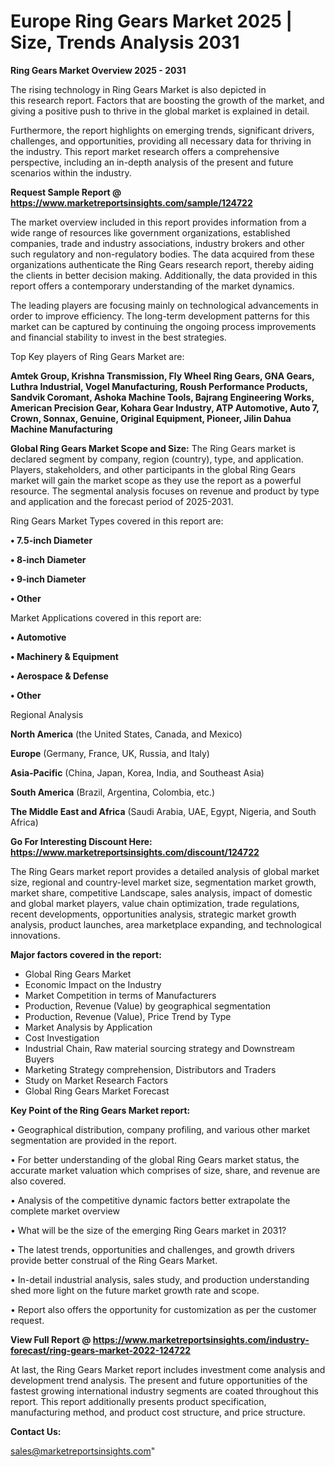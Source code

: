 # Europe Ring Gears Market 2025 | Size, Trends Analysis 2031

<Strong> Ring Gears Market Overview 2025 - 2031</strong>

The rising technology in Ring Gears Market is also depicted in this research report. Factors that are boosting the growth of the market, and giving a positive push to thrive in the global market is explained in detail.

Furthermore, the report highlights on emerging trends, significant drivers, challenges, and opportunities, providing all necessary data for thriving in the industry. This report market research offers a comprehensive perspective, including an in-depth analysis of the present and future scenarios within the industry.

<strong>Request Sample Report @ <a href=https://www.marketreportsinsights.com/sample/124722>https://www.marketreportsinsights.com/sample/124722</a></strong>

The market overview included in this report provides information from a wide range of resources like government organizations, established companies, trade and industry associations, industry brokers and other such regulatory and non-regulatory bodies. The data acquired from these organizations authenticate the Ring Gears research report, thereby aiding the clients in better decision making. Additionally, the data provided in this report offers a contemporary understanding of the market dynamics.

The leading players are focusing mainly on technological advancements in order to improve efficiency. The long-term development patterns for this market can be captured by continuing the ongoing process improvements and financial stability to invest in the best strategies.

Top Key players of Ring Gears Market are:

<strong>Amtek Group, Krishna Transmission, Fly Wheel Ring Gears, GNA Gears, Luthra Industrial, Vogel Manufacturing, Roush Performance Products, Sandvik Coromant, Ashoka Machine Tools, Bajrang Engineering Works, American Precision Gear, Kohara Gear Industry, ATP Automotive, Auto 7, Crown, Sonnax, Genuine, Original Equipment, Pioneer, Jilin Dahua Machine Manufacturing</strong>

<strong><b>Global Ring Gears Market Scope and Size:</b></strong>
The Ring Gears market is declared segment by company, region (country), type, and application. Players, stakeholders, and other participants in the global Ring Gears market will gain the market scope as they use the report as a powerful resource. The segmental analysis focuses on revenue and product by type and application and the forecast period of 2025-2031.

Ring Gears Market Types covered in this report are:

<strong>• 7.5-inch Diameter

• 8-inch Diameter

• 9-inch Diameter

• Other</strong>

Market Applications covered in this report are:

<strong>• Automotive

• Machinery & Equipment

• Aerospace & Defense

• Other</strong> 

Regional Analysis

<strong>North America</strong> (the United States, Canada, and Mexico)

<strong>Europe</strong> (Germany, France, UK, Russia, and Italy)

<strong>Asia-Pacific</strong> (China, Japan, Korea, India, and Southeast Asia)

<strong>South America</strong> (Brazil, Argentina, Colombia, etc.)

<strong>The Middle East and Africa</strong> (Saudi Arabia, UAE, Egypt, Nigeria, and South Africa)

<strong>Go For Interesting Discount Here: <a href=https://www.marketreportsinsights.com/discount/124722>https://www.marketreportsinsights.com/discount/124722</a></strong>

The Ring Gears market report provides a detailed analysis of global market size, regional and country-level market size, segmentation market growth, market share, competitive Landscape, sales analysis, impact of domestic and global market players, value chain optimization, trade regulations, recent developments, opportunities analysis, strategic market growth analysis, product launches, area marketplace expanding, and technological innovations.

<strong><b>Major factors covered in the report:</b></strong>
<ul>
  <li>Global Ring Gears Market </li>
  <li>Economic Impact on the Industry</li>
  <li>Market Competition in terms of Manufacturers</li>
  <li>Production, Revenue (Value) by geographical segmentation</li>
  <li>Production, Revenue (Value), Price Trend by Type</li>
  <li>Market Analysis by Application</li>
  <li>Cost Investigation</li>
  <li>Industrial Chain, Raw material sourcing strategy and Downstream Buyers</li>
  <li>Marketing Strategy comprehension, Distributors and Traders</li>
  <li>Study on Market Research Factors</li>
  <li>Global Ring Gears Market Forecast</li>
</ul>

<strong><b>Key Point of the Ring Gears Market report:</b></strong>

• Geographical distribution, company profiling, and various other market segmentation are provided in the report.

• For better understanding of the global Ring Gears market status, the accurate market valuation which comprises of size, share, and revenue are also covered.

• Analysis of the competitive dynamic factors better extrapolate the complete market overview

• What will be the size of the emerging Ring Gears market in 2031?

• The latest trends, opportunities and challenges, and growth drivers provide better construal of the Ring Gears Market.

• In-detail industrial analysis, sales study, and production understanding shed more light on the future market growth rate and scope.

• Report also offers the opportunity for customization as per the customer request.

<strong><b>View Full Report @ <a href=https://www.marketreportsinsights.com/industry-forecast/ring-gears-market-2022-124722>https://www.marketreportsinsights.com/industry-forecast/ring-gears-market-2022-124722</a></b></strong>


At last, the Ring Gears Market report includes investment come analysis and development trend analysis. The present and future opportunities of the fastest growing international industry segments are coated throughout this report. This report additionally presents product specification, manufacturing method, and product cost structure, and price structure.

<strong>Contact Us:</strong>

sales@marketreportsinsights.com"
